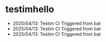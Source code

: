 # testimhello
- 2025/04/13: Testim CI Triggered from bat 
- 2025/04/13: Testim CI Triggered from bat 
- 2025/04/13: Testim CI Triggered from bat 
